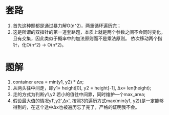 # 套路
1. 首先这种题都是通过暴力解O(n^2)，两重循环遍历完；
2. 这是所谓的双指针的第一道套路题，本质上就是两个参数之间不会同时变化，且有交集，因此类似于概率中的加法原则而不是乘法原则。
依次移动两个指针，化O(n^2) -> O(n*2)。
# 题解
1. container area = min(y1, y2) * ∆x;
2. 从两头往中间走，即y1= height[0], y2 = height[-1], ∆x= len(height);
3. 走的方式为判断y1,y2 若小的值往中间靠，同时维护一个max_area;
4. 假设最大值的情况y1',y2',∆x', 按照3的遍历方式max(min(y1, y2))是一定能够得到的，在这个途中∆x也被遍历忘了完了，严格的证明我不会。
